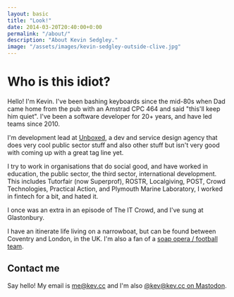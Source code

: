 ```yaml
---
layout: basic
title: "Look!"
date: 2014-03-20T20:40:00+0:00
permalink: "/about/"
description: "About Kevin Sedgley."
image: "/assets/images/kevin-sedgley-outside-clive.jpg"
---
```


# Who is this idiot?

Hello! I'm Kevin. I've been bashing keyboards since the mid-80s when Dad came home from the pub with an Amstrad CPC 464 and said "this'll keep him quiet". I've been a software developer for 20+ years, and have led teams since 2010.

I'm development lead at [Unboxed](//unboxed.co), a dev and service design agency that does very cool public sector stuff and also other stuff but isn't very good with coming up with a great tag line yet. 

I try to work in organisations that do social good, and have worked in education, the public sector, the third sector, international development. This includes Tutorfair (now Superprof), ROSTR, Localgiving, POST, Crowd Technologies, Practical Action, and Plymouth Marine Laboratory, I worked in fintech for a bit, and hated it.

I once was an extra in an episode of <span class="text-decoration-wavy" style="text-decoration-style:wavy;" title="Look, he was sound at the time. You know who.">The IT Crowd</span>, and I've sung at Glastonbury.

I have an itinerate life living on a narrowboat, but can be found between Coventry and London, in the UK. I'm also a fan of a [soap opera / football team](//www.ccfc.co.uk).

## Contact me

Say hello! My email is [me@kev.cc](mailto:me@kev.cc) and I'm also [@kev@kev.cc on Mastodon](//m.kev.cc/@kev).

